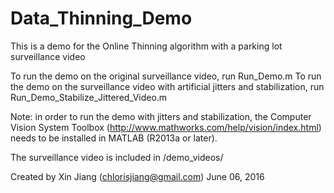 # Data_Thinning_Demo
This is a demo for the Online Thinning algorithm with a parking lot surveillance video

To run the demo on the original surveillance video, run Run_Demo.m
To run the demo on the surveillance video with artificial jitters and stabilization, run Run_Demo_Stabilize_Jittered_Video.m 

Note: in order to run the demo with jitters and stabilization, the Computer Vision System Toolbox (http://www.mathworks.com/help/vision/index.html) needs to be installed in MATLAB (R2013a or later). 

The surveillance video is included in /demo_videos/

Created by Xin Jiang (chlorisjiang@gmail.com)
June 06, 2016
